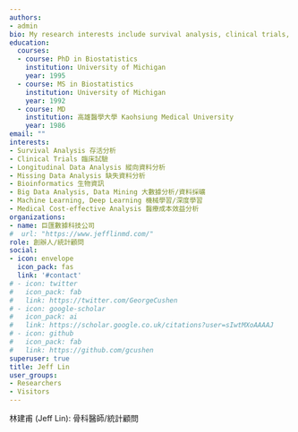 ```yaml
---
authors:
- admin
bio: My research interests include survival analysis, clinical trials, longitudinal data analysis, missing data analysis, bioinformatics, big data analysis and machine learning, medical cost-effective analysis, arthroplasty, robot assisted joint replacement, 
education:
  courses:
  - course: PhD in Biostatistics
    institution: University of Michigan
    year: 1995
  - course: MS in Biostatistics
    institution: University of Michigan
    year: 1992
  - course: MD 
    institution: 高雄醫學大學 Kaohsiung Medical University
    year: 1986
email: ""
interests:
- Survival Analysis 存活分析
- Clinical Trials 臨床試驗
- Longitudinal Data Analysis 縱向資料分析
- Missing Data Analysis 缺失資料分析
- Bioinformatics 生物資訊
- Big Data Analysis, Data Mining 大數據分析/資料採礦
- Machine Learning, Deep Learning 機械學習/深度學習
- Medical Cost-effective Analysis 醫療成本效益分析
organizations:
- name: 巨匯數據科技公司
#  url: "https://www.jefflinmd.com/"
role: 創辦人/統計顧問
social:
- icon: envelope
  icon_pack: fas
  link: '#contact'
# - icon: twitter
#   icon_pack: fab
#   link: https://twitter.com/GeorgeCushen
# - icon: google-scholar
#   icon_pack: ai
#   link: https://scholar.google.co.uk/citations?user=sIwtMXoAAAAJ
# - icon: github
#   icon_pack: fab
#   link: https://github.com/gcushen
superuser: true
title: Jeff Lin
user_groups:
- Researchers
- Visitors
---
```


林建甫 (Jeff Lin): 骨科醫師/統計顧問


